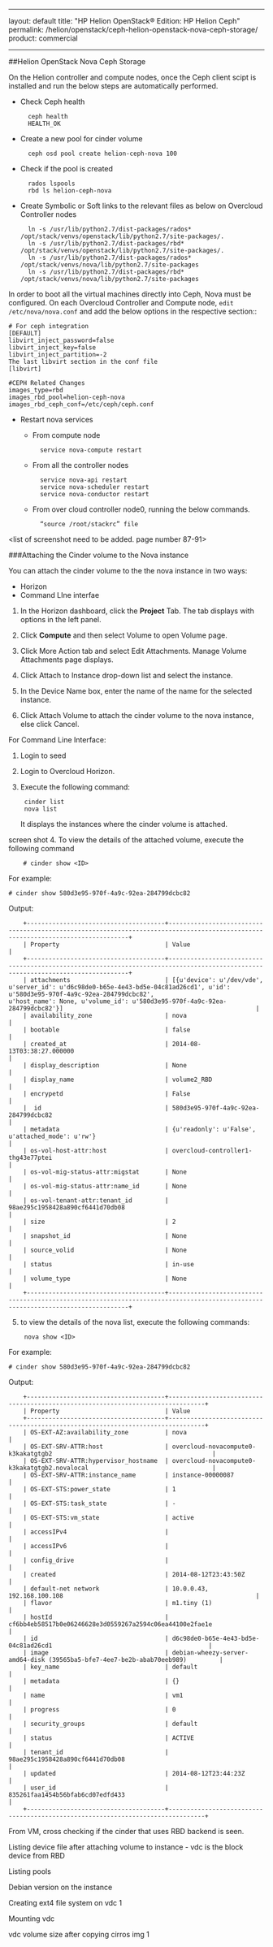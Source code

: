 
---
layout: default
title: "HP Helion OpenStack&#174; Edition: HP Helion Ceph"
permalink: /helion/openstack/ceph-helion-openstack-nova-ceph-storage/
product: commercial

---
<!--UNDER REVISION-->


<script>

function PageRefresh {
onLoad="window.refresh"
}

PageRefresh();

</script>
<!--
<p style="font-size: small;"> <a href="/helion/openstack/install-beta/kvm/">&#9664; PREV</a> | <a href="/helion/openstack/install-beta-overview/">&#9650; UP</a> | <a href="/helion/openstack/install-beta/esx/">NEXT &#9654;</a> </p>--->


##Helion OpenStack Nova Ceph Storage

On the Helion controller and compute nodes, once the Ceph client scipt is installed and run the below steps are automatically performed.

* Check Ceph health

		ceph health
		HEALTH_OK

* Create a new pool for cinder volume

		ceph osd pool create helion-ceph-nova 100

* Check if the pool is created

		rados lspools
		rbd ls helion-ceph-nova

* Create Symbolic or Soft links to the relevant files as below on Overcloud Controller nodes

		ln -s /usr/lib/python2.7/dist-packages/rados* /opt/stack/venvs/openstack/lib/python2.7/site-packages/.
		ln -s /usr/lib/python2.7/dist-packages/rbd* /opt/stack/venvs/openstack/lib/python2.7/site-packages/.
		ln -s /usr/lib/python2.7/dist-packages/rados* /opt/stack/venvs/nova/lib/python2.7/site-packages
		ln -s /usr/lib/python2.7/dist-packages/rbd* /opt/stack/venvs/nova/lib/python2.7/site-packages

In order to boot all the virtual machines directly into Ceph, Nova must be configured. On each Overcloud Controller and Compute node, `edit /etc/nova/nova.conf` and add the below options in the respective section::

	# For ceph integration
	[DEFAULT]
	libvirt_inject_password=false
	libvirt_inject_key=false
	libvirt_inject_partition=-2
	The last libvirt section in the conf file
	[libvirt]

	#CEPH Related Changes
	images_type=rbd
	images_rbd_pool=helion-ceph-nova
	images_rbd_ceph_conf=/etc/ceph/ceph.conf

* Restart nova services

	* From compute node

			service nova-compute restart

	* From all the controller nodes

			service nova-api restart
			service nova-scheduler restart
			service nova-conductor restart

	* From over cloud controller node0, running the below commands.

			“source /root/stackrc” file

<list of screenshot need to be added. page number 87-91>

###Attaching the Cinder volume to the Nova instance

You can attach the cinder volume to the the nova instance in two ways:

* Horizon
* Command LIne interfae


1. In the Horizon dashboard, click the **Project** Tab.
The tab displays with options in the left panel.

2. Click **Compute** and then select Volume to open Volume page.
3. Click More Action tab and select Edit Attachments. Manage Volume Attachments page displays.
4. Click Attach to Instance drop-down list and select the instance. 
5. In the Device Name box, enter the name of the name for the selected instance.
6. Click Attach Volume to attach the cinder volume to the nova instance, else click Cancel.


For Command Line Interface:

1. Login to seed
2. Login to Overcloud Horizon.
3. Execute the following command:

		cinder list
		nova list

	It displays the instances where the cinder volume is attached.

screen shot
4. To view the details of the attached volume, execute the following command

		# cinder show <ID>

For example:
 
	# cinder show 580d3e95-970f-4a9c-92ea-284799dcbc82

Output:

		+--------------------------------------+---------------------------------------------------------------------------------------------------------------------------------+
		| Property 							   | Value                           															   									 |
		+--------------------------------------+---------------------------------------------------------------------------------------------------------------------------------+
		| attachments 						   | [{u'device': u'/dev/vde', u'server_id': u'd6c98de0-b65e-4e43-bd5e-04c81ad26cd1', u'id': u'580d3e95-970f-4a9c-92ea-284799dcbc82', 											 u'host_name': None, u'volume_id': u'580d3e95-970f-4a9c-92ea-284799dcbc82'}] 	                  								 |
		| availability_zone 				   | nova 																														     |
		| bootable 							   | false																															 |
		| created_at 						   | 2014-08-13T03:38:27.000000   																									 |
		| display_description 				   | None  																														     |
		| display_name				           | volume2_RBD  																													 |
		| encrypetd 				           | False   																														 |
		|  id 								   | 580d3e95-970f-4a9c-92ea-284799dcbc82 				  																			 |
		| metadata 							   | {u'readonly': u'False', u'attached_mode': u'rw'}				           														 |
		| os-vol-host-attr:host 			   | overcloud-controller1-thg43e77ptei																								 |
		| os-vol-mig-status-attr:migstat       | None																															 |
		| os-vol-mig-status-attr:name_id       | None					   																										 | 
		| os-vol-tenant-attr:tenant_id         | 98ae295c1958428a890cf6441d70db08					   																			 | 
		| size 							       | 2																																 |	
		| snapshot_id 					       | None																															 |
		| source_volid 					       | None																										     				 |
		| status 							   | in-use		   			   																										 | 
		| volume_type 						   | None				   																											 | 	
		+--------------------------------------+---------------------------------------------------------------------------------------------------------------------------------+



5. to view the details of the nova list, execute the following commands:

		nova show <ID> 

For example:
 
	# cinder show 580d3e95-970f-4a9c-92ea-284799dcbc82

Output:


		+--------------------------------------+--------------------------------------------------------------------------------+
		| Property 							   | Value                           															   									 
		+--------------------------------------+--------------------------------------------------------------------------------+
		| OS-EXT-AZ:availability_zone 		   | nova 	                  								 						|												 
		| OS-EXT-SRV-ATTR:host 			 	   | overcloud-novacompute0-k3kakatgtgb2 											|												 
		| OS-EXT-SRV-ATTR:hypervisor_hostname  | overcloud-novacompute0-k3kakatgtgb2.novalocal  								|												 
		| OS-EXT-SRV-ATTR:instance_name 	   | instance-00000087  															|										         
		| OS-EXT-STS:power_state 		       | 1 																				|												 	
		| OS-EXT-STS:task_state 		       | - 																			    |										 		 
		| OS-EXT-STS:vm_state 			       | active 																		|											 	 
		| accessIPv4 						   | 			  																	|		 									
		| accessIPv6 						   | 			           														    |
		| config_drive 					   	   | 																				|
		| created  						       | 2014-08-12T23:43:50Z 															|
		| default-net network 				   | 10.0.0.43, 192.168.100.108 													|
		| flavor 							   | m1.tiny (1) 																	|
		| hostId 							   | cf6bb4eb58517b0e06246628e3d0559267a2594c06ea44100e2fae1e 						|
		| id 								   | d6c98de0-b65e-4e43-bd5e-04c81ad26cd1 											|
		| image 							   | debian-wheezy-server-amd64-disk (39565ba5-bfe7-4ee7-be2b-abab70eeb989) 		|
		| key_name 							   | default 																		|
		| metadata 							   | {} 																			|
		| name 								   | vm1 																			|
		| progress 							   | 0 																				|
		| security_groups 					   | default 																		|
		| status 							   | ACTIVE 																		|
		| tenant_id 					       | 98ae295c1958428a890cf6441d70db08 												|
		| updated 					           | 2014-08-12T23:44:23Z 															|
		| user_id 							   | 835261faa1454b56bfab6cd07edfd433   											| 	
		+--------------------------------------+--------------------------------------------------------------------------------+



From VM, cross checking if the cinder that uses RBD backend is seen.

Listing device file after attaching volume to instance - vdc is the block device from RBD

Listing pools
<screen shot>

Debian version on the instance
<screen shot>

Creating ext4 file system on vdc 1
<screen shot>

Mounting vdc
<screen shot>

vdc volume size after copying cirros img 1

<screen shot>